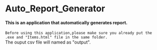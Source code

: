 # Auto_Report_Generator
#### This is an application that automatically generates report.

  `Before using this application,please make sure you already put the .exe and "Items.html" file in the same folder.`  
    The ouput csv file will named as "output".
